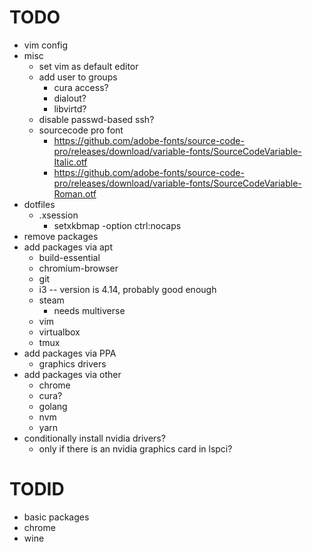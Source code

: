 # TODO

* vim config
* misc
  * set vim as default editor
  * add user to groups
    * cura access?
    * dialout?
    * libvirtd?
  * disable passwd-based ssh?
  * sourcecode pro font
    * https://github.com/adobe-fonts/source-code-pro/releases/download/variable-fonts/SourceCodeVariable-Italic.otf
    * https://github.com/adobe-fonts/source-code-pro/releases/download/variable-fonts/SourceCodeVariable-Roman.otf
* dotfiles
  * .xsession
    * setxkbmap -option ctrl:nocaps
* remove packages
* add packages via apt
  * build-essential
  * chromium-browser
  * git
  * i3 -- version is 4.14, probably good enough
  * steam
    * needs multiverse
  * vim
  * virtualbox
  * tmux
* add packages via PPA
  * graphics drivers
* add packages via other
  * chrome
  * cura?
  * golang
  * nvm
  * yarn
* conditionally install nvidia drivers?
  * only if there is an nvidia graphics card in lspci?

# TODID
* basic packages
* chrome
* wine
